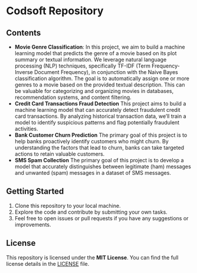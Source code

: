 # Codsoft Repository

## Contents

- **Movie Genre Classification**: In this project, we aim to build a machine learning model that predicts the genre of a movie based on its plot summary or textual information. We leverage natural language processing (NLP) techniques, specifically TF-IDF (Term Frequency-Inverse Document Frequency), in conjunction with the Naive Bayes classification algorithm. The goal is to automatically assign one or more genres to a movie based on the provided textual description. This can be valuable for categorizing and organizing movies in databases, recommendation systems, and content filtering.
- **Credit Card Transactions Fraud Detection**
This project aims to build a machine learning model that can accurately detect fraudulent credit card transactions. By analyzing historical transaction data, we’ll train a model to identify suspicious patterns and flag potentially fraudulent activities.
- **Bank Customer Churn Prediction**
The primary goal of this project is to help banks proactively identify customers who might churn. By understanding the factors that lead to churn, banks can take targeted actions to retain valuable customers.
- **SMS Spam Collection**
The primary goal of this project is to develop a model that accurately distinguishes between legitimate (ham) messages and unwanted (spam) messages in a dataset of SMS messages.


## Getting Started

1. Clone this repository to your local machine.
2. Explore the code and contribute by submitting your own tasks.
3. Feel free to open issues or pull requests if you have any suggestions or improvements.

## License

This repository is licensed under the **MIT License**. You can find the full license details in the [LICENSE](https://github.com/your-username/codsoft/blob/main/LICENSE) file.
